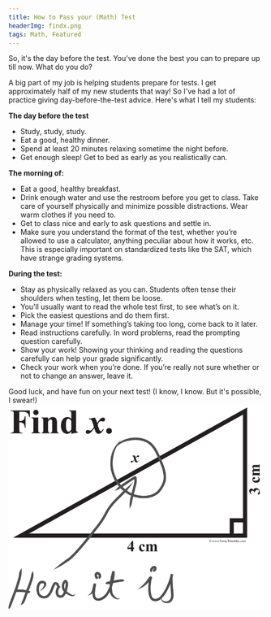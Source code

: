 ```yaml
---
title: How to Pass your (Math) Test
headerImg: findx.png	
tags: Math, Featured
---
```


So, it's the day before the test. You've done the best you can to prepare up till now. What do you do? 

A big part of my job is helping students prepare for tests. I get approximately half of my new students that way! So I've had a lot of practice giving day-before-the-test advice. Here's what I tell my students:  

**The day before the test**

  * Study, study, study. 
  * Eat a good, healthy dinner. 
* Spend at least 20 minutes relaxing sometime the night before. 
* Get enough sleep! Get to bed as early as you realistically can.

**The morning of:** 

* Eat a good, healthy breakfast. 
* Drink enough water and use the restroom before you get to class. Take care of yourself physically and minimize possible distractions. Wear warm clothes if you need to. 
* Get to class nice and early to ask questions and settle in. 
* Make sure you understand the format of the test, whether you’re allowed to use a calculator, anything peculiar about how it works, etc. This is especially important on standardized tests like the SAT, which have strange grading systems. 

**During the test:**
 
* Stay as physically relaxed as you can. Students often tense their shoulders when testing, let them be loose. 
* You’ll usually want to read the whole test first, to see what’s on it. 
* Pick the easiest questions and do them first. 
* Manage your time! If something’s taking too long, come back to it later. 
* Read instructions carefully. In word problems, read the prompting question carefully.
* Show your work! Showing your thinking and reading the questions carefully can help your grade significantly. 
* Check your work when you’re done. If you’re really not sure whether or not to change an answer, leave it. 

Good luck, and have fun on your next test!
(I know, I know. But it's possible, I swear!) 
![Find x](/static/img/findx.png "A joke about a test question asking the solver to find x. X has been circled. We found it!")

